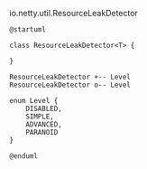 io.netty.util.ResourceLeakDetector

```plantuml
@startuml

class ResourceLeakDetector<T> {

}

ResourceLeakDetector +-- Level
ResourceLeakDetector o-- Level

enum Level {
    DISABLED,
    SIMPLE,
    ADVANCED,
    PARANOID
}

@enduml
```